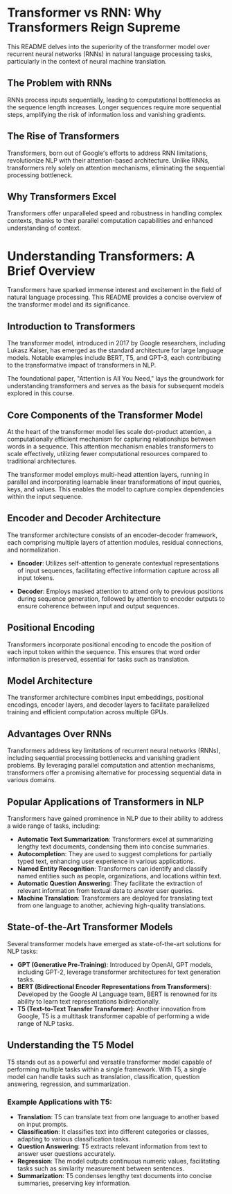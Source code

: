 # Transformer vs RNN: Why Transformers Reign Supreme

This README delves into the superiority of the transformer model over recurrent neural networks (RNNs) in natural language processing tasks, particularly in the context of neural machine translation.

## The Problem with RNNs

RNNs process inputs sequentially, leading to computational bottlenecks as the sequence length increases. Longer sequences require more sequential steps, amplifying the risk of information loss and vanishing gradients.

## The Rise of Transformers

Transformers, born out of Google's efforts to address RNN limitations, revolutionize NLP with their attention-based architecture. Unlike RNNs, transformers rely solely on attention mechanisms, eliminating the sequential processing bottleneck.

## Why Transformers Excel

Transformers offer unparalleled speed and robustness in handling complex contexts, thanks to their parallel computation capabilities and enhanced understanding of context.

# Understanding Transformers: A Brief Overview

Transformers have sparked immense interest and excitement in the field of natural language processing. This README provides a concise overview of the transformer model and its significance.

## Introduction to Transformers

The transformer model, introduced in 2017 by Google researchers, including Lukasz Kaiser, has emerged as the standard architecture for large language models. Notable examples include BERT, T5, and GPT-3, each contributing to the transformative impact of transformers in NLP.

The foundational paper, "Attention is All You Need," lays the groundwork for understanding transformers and serves as the basis for subsequent models explored in this course.

## Core Components of the Transformer Model

At the heart of the transformer model lies scale dot-product attention, a computationally efficient mechanism for capturing relationships between words in a sequence. This attention mechanism enables transformers to scale effectively, utilizing fewer computational resources compared to traditional architectures.

The transformer model employs multi-head attention layers, running in parallel and incorporating learnable linear transformations of input queries, keys, and values. This enables the model to capture complex dependencies within the input sequence.

## Encoder and Decoder Architecture

The transformer architecture consists of an encoder-decoder framework, each comprising multiple layers of attention modules, residual connections, and normalization.

- **Encoder**: Utilizes self-attention to generate contextual representations of input sequences, facilitating effective information capture across all input tokens.

- **Decoder**: Employs masked attention to attend only to previous positions during sequence generation, followed by attention to encoder outputs to ensure coherence between input and output sequences.

## Positional Encoding

Transformers incorporate positional encoding to encode the position of each input token within the sequence. This ensures that word order information is preserved, essential for tasks such as translation.

## Model Architecture

The transformer architecture combines input embeddings, positional encodings, encoder layers, and decoder layers to facilitate parallelized training and efficient computation across multiple GPUs.

## Advantages Over RNNs

Transformers address key limitations of recurrent neural networks (RNNs), including sequential processing bottlenecks and vanishing gradient problems. By leveraging parallel computation and attention mechanisms, transformers offer a promising alternative for processing sequential data in various domains.



## Popular Applications of Transformers in NLP

Transformers have gained prominence in NLP due to their ability to address a wide range of tasks, including:

- **Automatic Text Summarization**: Transformers excel at summarizing lengthy text documents, condensing them into concise summaries.
- **Autocompletion**: They are used to suggest completions for partially typed text, enhancing user experience in various applications.
- **Named Entity Recognition**: Transformers can identify and classify named entities such as people, organizations, and locations within text.
- **Automatic Question Answering**: They facilitate the extraction of relevant information from textual data to answer user queries.
- **Machine Translation**: Transformers are deployed for translating text from one language to another, achieving high-quality translations.

## State-of-the-Art Transformer Models

Several transformer models have emerged as state-of-the-art solutions for NLP tasks:

- **GPT (Generative Pre-Training)**: Introduced by OpenAI, GPT models, including GPT-2, leverage transformer architectures for text generation tasks.
- **BERT (Bidirectional Encoder Representations from Transformers)**: Developed by the Google AI Language team, BERT is renowned for its ability to learn text representations bidirectionally.
- **T5 (Text-to-Text Transfer Transformer)**: Another innovation from Google, T5 is a multitask transformer capable of performing a wide range of NLP tasks.

## Understanding the T5 Model

T5 stands out as a powerful and versatile transformer model capable of performing multiple tasks within a single framework. With T5, a single model can handle tasks such as translation, classification, question answering, regression, and summarization.

### Example Applications with T5:

- **Translation**: T5 can translate text from one language to another based on input prompts.
- **Classification**: It classifies text into different categories or classes, adapting to various classification tasks.
- **Question Answering**: T5 extracts relevant information from text to answer user questions accurately.
- **Regression**: The model outputs continuous numeric values, facilitating tasks such as similarity measurement between sentences.
- **Summarization**: T5 condenses lengthy text documents into concise summaries, preserving key information.







